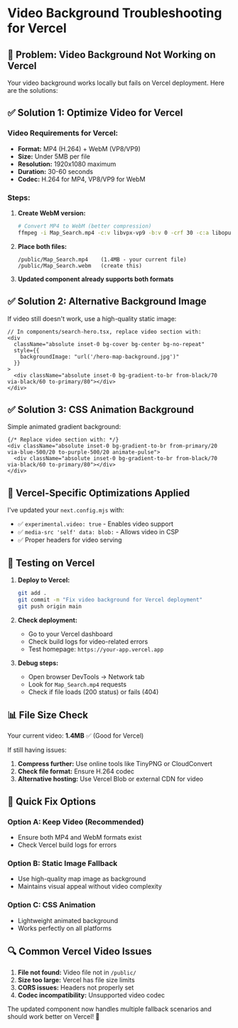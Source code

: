 # Video Background Troubleshooting for Vercel

## 🚨 Problem: Video Background Not Working on Vercel

Your video background works locally but fails on Vercel deployment. Here are the solutions:

## ✅ Solution 1: Optimize Video for Vercel

### Video Requirements for Vercel:
- **Format:** MP4 (H.264) + WebM (VP8/VP9)
- **Size:** Under 5MB per file
- **Resolution:** 1920x1080 maximum
- **Duration:** 30-60 seconds
- **Codec:** H.264 for MP4, VP8/VP9 for WebM

### Steps:
1. **Create WebM version:**
   ```bash
   # Convert MP4 to WebM (better compression)
   ffmpeg -i Map_Search.mp4 -c:v libvpx-vp9 -b:v 0 -crf 30 -c:a libopus Map_Search.webm
   ```

2. **Place both files:**
   ```
   /public/Map_Search.mp4    (1.4MB - your current file)
   /public/Map_Search.webm   (create this)
   ```

3. **Updated component already supports both formats**

## ✅ Solution 2: Alternative Background Image

If video still doesn't work, use a high-quality static image:

```tsx
// In components/search-hero.tsx, replace video section with:
<div
  className="absolute inset-0 bg-cover bg-center bg-no-repeat"
  style={{
    backgroundImage: "url('/hero-map-background.jpg')"
  }}
>
  <div className="absolute inset-0 bg-gradient-to-br from-black/70 via-black/60 to-primary/80"></div>
</div>
```

## ✅ Solution 3: CSS Animation Background

Simple animated gradient background:

```tsx
{/* Replace video section with: */}
<div className="absolute inset-0 bg-gradient-to-br from-primary/20 via-blue-500/20 to-purple-500/20 animate-pulse">
  <div className="absolute inset-0 bg-gradient-to-br from-black/70 via-black/60 to-primary/80"></div>
</div>
```

## 🔧 Vercel-Specific Optimizations Applied

I've updated your `next.config.mjs` with:
- ✅ `experimental.video: true` - Enables video support
- ✅ `media-src 'self' data: blob:` - Allows video in CSP
- ✅ Proper headers for video serving

## 🧪 Testing on Vercel

1. **Deploy to Vercel:**
   ```bash
   git add .
   git commit -m "Fix video background for Vercel deployment"
   git push origin main
   ```

2. **Check deployment:**
   - Go to your Vercel dashboard
   - Check build logs for video-related errors
   - Test homepage: `https://your-app.vercel.app`

3. **Debug steps:**
   - Open browser DevTools → Network tab
   - Look for `Map_Search.mp4` requests
   - Check if file loads (200 status) or fails (404)

## 📊 File Size Check

Your current video: **1.4MB** ✅ (Good for Vercel)

If still having issues:
1. **Compress further:** Use online tools like TinyPNG or CloudConvert
2. **Check file format:** Ensure H.264 codec
3. **Alternative hosting:** Use Vercel Blob or external CDN for video

## 🚀 Quick Fix Options

### Option A: Keep Video (Recommended)
- Ensure both MP4 and WebM formats exist
- Check Vercel build logs for errors

### Option B: Static Image Fallback
- Use high-quality map image as background
- Maintains visual appeal without video complexity

### Option C: CSS Animation
- Lightweight animated background
- Works perfectly on all platforms

## 🔍 Common Vercel Video Issues

1. **File not found:** Video file not in `/public/`
2. **Size too large:** Vercel has file size limits
3. **CORS issues:** Headers not properly set
4. **Codec incompatibility:** Unsupported video codec

The updated component now handles multiple fallback scenarios and should work better on Vercel! 🎉
